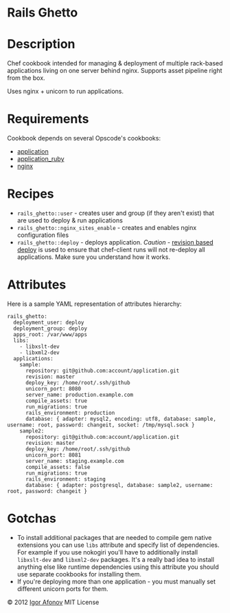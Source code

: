 # Rails Ghetto

Description
===========

Chef cookbook intended for managing & deployment of multiple rack-based applications living on one server behind nginx. Supports asset pipeline right from the box.

Uses nginx + unicorn to run applications.

Requirements
============

Cookbook depends on several Opscode's cookbooks:

* [application](https://github.com/opscode-cookbooks/application)
* [application_ruby](https://github.com/opscode-cookbooks/application_ruby)
* [nginx](https://github.com/opscode-cookbooks/nginx)

Recipes
=======

* `rails_ghetto::user` - creates user and group (if they aren't exist) that are used to deploy & run applications
* `rails_ghetto::nginx_sites_enable` - creates and enables nginx configuration files 
* `rails_ghetto::deploy` - deploys application. *Caution* - [revision based deploy](http://wiki.opscode.com/display/chef/Deploy+Resource#DeployResource-DeployResource) is used to ensure that chef-client runs will not re-deploy all applications. Make sure you understand how it works.

Attributes
==========

Here is a sample YAML representation of attributes hierarchy:

    rails_ghetto:
      deployment_user: deploy
      deployment_group: deploy
      apps_root: /var/www/apps
      libs:
        - libxslt-dev
        - libxml2-dev
      applications:
        sample:
          repository: git@github.com:account/application.git
          revision: master
          deploy_key: /home/root/.ssh/github
          unicorn_port: 8080
          server_name: production.example.com
          compile_assets: true
          run_migrations: true
          rails_environment: production
          database: { adapter: mysql2, encoding: utf8, database: sample, username: root, password: changeit, socket: /tmp/mysql.sock }
        sample2:
          repository: git@github.com:account/application.git
          revision: master
          deploy_key: /home/root/.ssh/github
          unicorn_port: 8081
          server_name: staging.example.com
          compile_assets: false
          run_migrations: true
          rails_environment: staging
          database: { adapter: postgresql, database: sample2, username: root, password: changeit }

Gotchas
=======

* To install additional packages that are needed to compile gem native extensions you can use `libs` attribute and specify list of dependencies. For example if you use nokogiri you'll have to additionally install `libxslt-dev` and `libxml2-dev` packages. It's a really bad idea to install anything else like runtime dependencies using this attribute you should use separate cookbooks for installing them.
* If you're deploying more than one application - you must manually set different unicorn ports for them.

© 2012 [Igor Afonov](https://iafonov.github.com) MIT License
